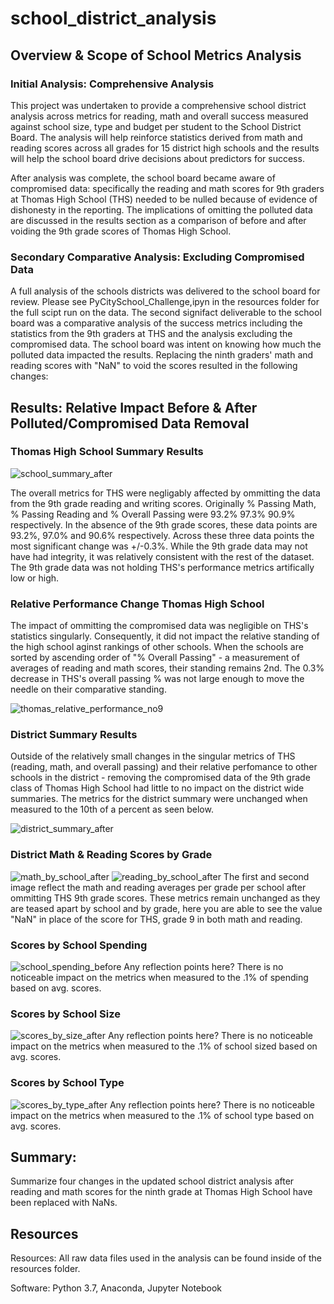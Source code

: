 # school_district_analysis
## Overview & Scope of School Metrics Analysis
### Initial Analysis: Comprehensive Analysis
This project was undertaken to provide a comprehensive school district analysis across metrics for reading, math and overall success measured against school size, type and budget per student to the School District Board. The analysis will help reinforce statistics derived from math and reading scores across all grades for 15 district high schools and the results will help the school board drive decisions about predictors for success. 

After analysis was complete, the school board became aware of compromised data: specifically the reading and math scores for 9th graders at Thomas High School (THS) needed to be nulled because of evidence of dishonesty in the reporting. The implications of omitting the polluted data are discussed in the results section as a comparison of before and after voiding the 9th grade scores of Thomas High School.

### Secondary Comparative Analysis: Excluding Compromised Data
A full analysis of the schools districts was delivered to the school board for review. Please see PyCitySchool_Challenge,ipyn in the resources folder for the full scipt run on the data. The second signifact deliverable to the school board was a comparative analysis of the success metrics including the statistics from the 9th graders at THS and the analysis excluding the compromised data. The school board was intent on knowing how much the polluted data impacted the results. Replacing the ninth graders' math and reading scores with "NaN" to void the scores resulted in the following changes:


## Results: Relative Impact Before & After Polluted/Compromised Data Removal
### Thomas High School Summary Results

![school_summary_after](https://user-images.githubusercontent.com/107326987/178653578-a9d43f6f-469b-4634-a7dd-be4b9d5b86e3.png)

The overall metrics for THS were negligably affected by ommitting the data from the 9th grade reading and writing scores. Originally % Passing Math, % Passing Reading and % Overall Passing were 93.2%	97.3%	90.9% respectively. In the absence of the 9th grade scores, these data points are 93.2%, 97.0% and 90.6% respectively. Across these three data points the most significant change was +/-0.3%. While the 9th grade data may not have had integrity, it was relatively consistent with the rest of the dataset. The 9th grade data was not holding THS's performance metrics artifically low or high.

### Relative Performance Change Thomas High School
The impact of ommitting the compromised data was negligible on THS's statistics singularly. Consequently, it did not impact the relative standing of the high school aginst rankings of other schools. When the schools are sorted by ascending order of "% Overall Passing" - a measurement of averages of reading and math scores, their standing remains 2nd. The 0.3% decrease in THS's overall passing % was not large enough to move the needle on their comparative standing.

![thomas_relative_performance_no9](https://user-images.githubusercontent.com/107326987/178653808-d7034a3f-1240-42a9-bf54-811d294bfbd4.png)

### District Summary Results

Outside of the relatively small changes in the singular metrics of THS (reading, math, and overall passing) and their relative perfomance to other schools in the district - removing the compromised data of the 9th grade class of Thomas High School had little to no impact on the district wide summaries. The metrics for the district summary were unchanged when measured to the 10th of a percent as seen below.

![district_summary_after](https://user-images.githubusercontent.com/107326987/178653467-73046a09-1571-4c5a-8e74-b85a81986354.png)

### District Math & Reading Scores by Grade
![math_by_school_after](https://user-images.githubusercontent.com/107326987/178653850-ed48d9be-da4d-43b9-970c-0a562f92e2d7.png)
![reading_by_school_after](https://user-images.githubusercontent.com/107326987/178653866-937efff1-31dc-4221-8714-387d51428ca4.png)
The first and second image reflect the math and reading averages per grade per school after ommitting THS 9th grade scores. These metrics remain unchanged as they are teased apart by school and by grade, here you are able to see the value "NaN" in place of the score for THS, grade 9 in both math and reading.

### Scores by School Spending
![school_spending_before](https://user-images.githubusercontent.com/107326987/178660425-57f80450-7298-4baf-9fe2-ec36935a403b.png)
Any reflection points here?
There is no noticeable impact on the metrics when measured to the .1% of spending based on avg. scores.
### Scores by School Size
![scores_by_size_after](https://user-images.githubusercontent.com/107326987/178653984-01070d73-a9b9-4499-84ec-34648d079f3c.png)
Any reflection points here?
There is no noticeable impact on the metrics when measured to the .1% of school sized based on avg. scores.
### Scores by School Type
![scores_by_type_after](https://user-images.githubusercontent.com/107326987/178653949-e38d66af-fe1c-4dde-b743-3f1b1d87ce33.png)
Any reflection points here?
There is no noticeable impact on the metrics when measured to the .1% of school type based on avg. scores.


## Summary: 
Summarize four changes in the updated school district analysis after reading and math scores for the ninth grade at Thomas High School have been replaced with NaNs.


## Resources
Resources: All raw data files used in the analysis can be found inside of the resources folder.

Software: Python 3.7, Anaconda, Jupyter Notebook



